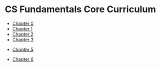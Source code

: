 # CS Fundamentals Core Curriculum

* [Chapter 0](0)
* [Chapter 1](1)
* [Chapter 2](2)
* [Chapter 3](3)
<!---
* [Chapter 4](4)
--->
* [Chapter 5](5)

* [Chapter 6](6)

<!---
* [Chapter 7](7)
* [Chapter 8](8)

--->
<!---
# Project Modules

* [Understanding Technology](understanding_technology)
* [Data Science](data_science)
* [Impact of Computing](impact_of_computing)

--->

